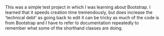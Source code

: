 This was a simple test project in which I was learning about Bootstrap.  I learned that it speeds creation time tremendously, but does increase the 'technical debt' as going back to edit it can be tricky as much of the code is from Bootstrap and I have to refer to documentation repeatedly to remember what some of the shorthand classes are doing.

